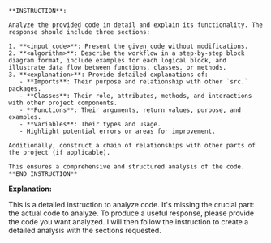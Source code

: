 ```
**INSTRUCTION**:

Analyze the provided code in detail and explain its functionality. The response should include three sections:

1. **<input code>**: Present the given code without modifications.
2. **<algorithm>**: Describe the workflow in a step-by-step block diagram format, include examples for each logical block, and illustrate data flow between functions, classes, or methods.
3. **<explanation>**: Provide detailed explanations of:
   - **Imports**: Their purpose and relationship with other `src.` packages.
   - **Classes**: Their role, attributes, methods, and interactions with other project components.
   - **Functions**: Their arguments, return values, purpose, and examples.
   - **Variables**: Their types and usage.
   - Highlight potential errors or areas for improvement.

Additionally, construct a chain of relationships with other parts of the project (if applicable).

This ensures a comprehensive and structured analysis of the code.
**END INSTRUCTION**
```

**Explanation:**

This is a detailed instruction to analyze code.  It's missing the crucial part: the actual code to analyze.  To produce a useful response, please provide the code you want analyzed.  I will then follow the instruction to create a detailed analysis with the sections requested.
